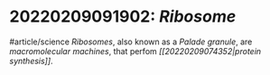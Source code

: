 # 20220209091902: *Ribosome*
#article/science 
*Ribosomes*, also known as a *Palade granule*, are *macromolecular machines*, that perfom *[[20220209074352|protein synthesis]]*. 
